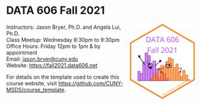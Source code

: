DATA 606 Fall 2021
================

<a href='https://fall2021.data606.net'><img src='website/static/images/course_logo.png' align="right" height="200" /></a>

Instructors: Jason Bryer, Ph.D. and Angela Lui, Ph.D.  
Class Meetup: Wednesday 8:30pm to 9:30pm  
Office Hours: Friday 12pm to 1pm & by appointment  
Email: <jason.bryer@cuny.edu>  
Website: <https://fall2021.data606.net>

For details on the template used to create this course website, visit
<https://github.com/CUNY-MSDS/course_template>.
